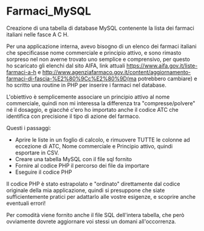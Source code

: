 # Farmaci_MySQL
Creazione di una tabella di database MySQL contenente la lista dei farmaci italiani nelle fasce A C H.

Per una applicazione interna, avevo bisogno di un elenco dei farmaci italiani che specificasse nome commerciale e principio attivo, e sono rimasto sorpreso nel non averne trovato uno semplice e comprensivo, per questo ho scaricato gli elenchi dal sito AIFA, link attuali https://www.aifa.gov.it/liste-farmaci-a-h e http://www.agenziafarmaco.gov.it/content/aggiornamento-farmaci-di-fascia-%E2%80%9Cc%E2%80%9D(ma potrebbero cambiare) e ho scritto una routine in PHP per inserire i farmaci nel database.

L'obiettivo è semplicemente associare un principio attivo al nome commerciale, quindi non mi interessa la differenza tra "compresse/polvere" né il dosaggio, e giacché c'ero ho importato anche il codice ATC che identifica con precisione il tipo di azione del farmaco.

Questi i passaggi:
- Aprire le liste in un foglio di calcolo, e rimuovere TUTTE le colonne ad eccezione di ATC, Nome commerciale e Principio attivo, quindi esportare in CSV.
- Creare una tabella MySQL con il file sql fornito
- Fornire al codice PHP il percorso dei file da importare
- Eseguire il codice PHP

Il codice PHP è stato estrapolato e "ordinato" direttamente dal codice originale della mia applicazione, quindi si presuppone che siate sufficientemente pratici per adattarlo alle vostre esigenze, e scoprire anche eventuali errori!

Per comodità viene fornito anche il file SQL dell'intera tabella, che però ovviamente dovrete aggiornare voi stessi un domani all'occorrenza.
